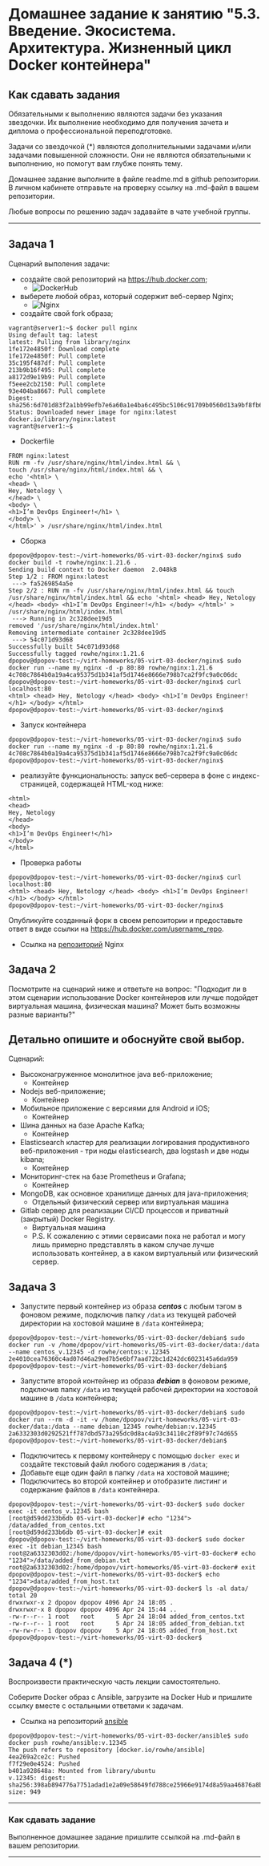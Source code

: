 
# Домашнее задание к занятию "5.3. Введение. Экосистема. Архитектура. Жизненный цикл Docker контейнера"

## Как сдавать задания

Обязательными к выполнению являются задачи без указания звездочки. Их выполнение необходимо для получения зачета и диплома о профессиональной переподготовке.

Задачи со звездочкой (*) являются дополнительными задачами и/или задачами повышенной сложности. Они не являются обязательными к выполнению, но помогут вам глубже понять тему.

Домашнее задание выполните в файле readme.md в github репозитории. В личном кабинете отправьте на проверку ссылку на .md-файл в вашем репозитории.

Любые вопросы по решению задач задавайте в чате учебной группы.

---

## Задача 1

Сценарий выполения задачи:

- создайте свой репозиторий на https://hub.docker.com;
  * ![DockerHub](img/DockerHub.png)
- выберете любой образ, который содержит веб-сервер Nginx;
  * ![Nginx](img/nginx.png)
- создайте свой fork образа;
```shell
vagrant@server1:~$ docker pull nginx
Using default tag: latest
latest: Pulling from library/nginx
1fe172e4850f: Download complete
1fe172e4850f: Pull complete
35c195f487df: Pull complete
213b9b16f495: Pull complete
a8172d9e19b9: Pull complete
f5eee2cb2150: Pull complete
93e404ba8667: Pull complete
Digest: sha256:6d701d83f2a1bb99efb7e6a60a1e4ba6c495bc5106c91709b0560d13a9bf8fb6
Status: Downloaded newer image for nginx:latest
docker.io/library/nginx:latest
vagrant@server1:~$
```
  * Dockerfile
```shell
FROM nginx:latest
RUN rm -fv /usr/share/nginx/html/index.html && \
touch /usr/share/nginx/html/index.html && \
echo '<html> \
<head> \
Hey, Netology \
</head> \
<body> \
<h1>I’m DevOps Engineer!</h1> \
</body> \
</html>' > /usr/share/nginx/html/index.html

```
  * Сборка
```shell
dpopov@dpopov-test:~/virt-homeworks/05-virt-03-docker/nginx$ sudo docker build -t rowhe/nginx:1.21.6 .
Sending build context to Docker daemon  2.048kB
Step 1/2 : FROM nginx:latest
 ---> fa5269854a5e
Step 2/2 : RUN rm -fv /usr/share/nginx/html/index.html && touch /usr/share/nginx/html/index.html && echo '<html> <head> Hey, Netology </head> <body> <h1>I’m DevOps Engineer!</h1> </body> </html>' > /usr/share/nginx/html/index.html
 ---> Running in 2c328dee19d5
removed '/usr/share/nginx/html/index.html'
Removing intermediate container 2c328dee19d5
 ---> 54c071d93d68
Successfully built 54c071d93d68
Successfully tagged rowhe/nginx:1.21.6
dpopov@dpopov-test:~/virt-homeworks/05-virt-03-docker/nginx$ sudo docker run --name my_nginx -d -p 80:80 rowhe/nginx:1.21.6
4c708c7864b0a19a4ca95375d1b341af5d1746e8666e798b7ca2f9fc9a0c06dc
dpopov@dpopov-test:~/virt-homeworks/05-virt-03-docker/nginx$ curl localhost:80
<html> <head> Hey, Netology </head> <body> <h1>I’m DevOps Engineer!</h1> </body> </html>
dpopov@dpopov-test:~/virt-homeworks/05-virt-03-docker/nginx$
```
  * Запуск контейнера
```shell
dpopov@dpopov-test:~/virt-homeworks/05-virt-03-docker/nginx$ sudo docker run --name my_nginx -d -p 80:80 rowhe/nginx:1.21.6
4c708c7864b0a19a4ca95375d1b341af5d1746e8666e798b7ca2f9fc9a0c06dc
dpopov@dpopov-test:~/virt-homeworks/05-virt-03-docker/nginx$ 
```
- реализуйте функциональность:
запуск веб-сервера в фоне с индекс-страницей, содержащей HTML-код ниже:
```
<html>
<head>
Hey, Netology
</head>
<body>
<h1>I’m DevOps Engineer!</h1>
</body>
</html>
```
  * Проверка работы
```shell
dpopov@dpopov-test:~/virt-homeworks/05-virt-03-docker/nginx$ curl localhost:80
<html> <head> Hey, Netology </head> <body> <h1>I’m DevOps Engineer!</h1> </body> </html>
dpopov@dpopov-test:~/virt-homeworks/05-virt-03-docker/nginx$ 
```

Опубликуйте созданный форк в своем репозитории и предоставьте ответ в виде ссылки на https://hub.docker.com/username_repo.
  * Ссылка на [репозиторий](https://hub.docker.com/repository/docker/rowhe/nginx) Nginx

## Задача 2

Посмотрите на сценарий ниже и ответьте на вопрос:
"Подходит ли в этом сценарии использование Docker контейнеров или лучше подойдет виртуальная машина, физическая машина? Может быть возможны разные варианты?"

Детально опишите и обоснуйте свой выбор.
--

Сценарий:

- Высоконагруженное монолитное java веб-приложение;
  * Контейнер
- Nodejs веб-приложение;
  * Контейнер
- Мобильное приложение c версиями для Android и iOS;
  * Контейнер
- Шина данных на базе Apache Kafka;
  * Контейнер
- Elasticsearch кластер для реализации логирования продуктивного веб-приложения - три ноды elasticsearch, два logstash и две ноды kibana;
  * Контейнер
- Мониторинг-стек на базе Prometheus и Grafana;
  * Контейнер
- MongoDB, как основное хранилище данных для java-приложения;
  * Отдельный физический сервер или виртуальная машина
- Gitlab сервер для реализации CI/CD процессов и приватный (закрытый) Docker Registry.
  * Виртуальная машина
  * P.S. К сожалению с этими сервисами пока не работал и могу лишь примерно представлять в каком случае лучше использовать контейнер, а в каком виртуальный или физический сервер.

## Задача 3

- Запустите первый контейнер из образа ***centos*** c любым тэгом в фоновом режиме, подключив папку ```/data``` из текущей рабочей директории на хостовой машине в ```/data``` контейнера;
```shell
dpopov@dpopov-test:~/virt-homeworks/05-virt-03-docker/debian$ sudo docker run -v /home/dpopov/virt-homeworks/05-virt-03-docker/data:/data --name centos_v.12345 -d rowhe/centos:v.12345
2e4010cea76360c4ad07d46a29ed7b5e6bf7aad72bc1d242dc6023145a6da959
dpopov@dpopov-test:~/virt-homeworks/05-virt-03-docker/debian$
```
- Запустите второй контейнер из образа ***debian*** в фоновом режиме, подключив папку ```/data``` из текущей рабочей директории на хостовой машине в ```/data``` контейнера;
```shell
dpopov@dpopov-test:~/virt-homeworks/05-virt-03-docker/debian$ sudo docker run --rm -d -it -v /home/dpopov/virt-homeworks/05-virt-03-docker/data:/data --name debian_12345 rowhe/debian:v.12345
2a6332303d0292521ff787dbd573a295dc0d8ac4a93c34110c2f89f97c74d655
dpopov@dpopov-test:~/virt-homeworks/05-virt-03-docker/debian$

```
- Подключитесь к первому контейнеру с помощью ```docker exec``` и создайте текстовый файл любого содержания в ```/data```;
- Добавьте еще один файл в папку ```/data``` на хостовой машине;
- Подключитесь во второй контейнер и отобразите листинг и содержание файлов в ```/data``` контейнера.
```shell
dpopov@dpopov-test:~/virt-homeworks/05-virt-03-docker$ sudo docker exec -it centos_v.12345 bash
[root@d59dd233b6db 05-virt-03-docker]# echo "1234"> /data/added_from_centos.txt
[root@d59dd233b6db 05-virt-03-docker]# exit
dpopov@dpopov-test:~/virt-homeworks/05-virt-03-docker$ sudo docker exec -it debian_12345 bash
root@2a6332303d02:/home/dpopov/virt-homeworks/05-virt-03-docker# echo "1234">/data/added_from_debian.txt
root@2a6332303d02:/home/dpopov/virt-homeworks/05-virt-03-docker# exit
dpopov@dpopov-test:~/virt-homeworks/05-virt-03-docker$ echo "1234">data/added_from_host.txt
dpopov@dpopov-test:~/virt-homeworks/05-virt-03-docker$ ls -al data/
total 20
drwxrwxr-x 2 dpopov dpopov 4096 Apr 24 18:05 .
drwxrwxr-x 8 dpopov dpopov 4096 Apr 24 15:44 ..
-rw-r--r-- 1 root   root      5 Apr 24 18:04 added_from_centos.txt
-rw-r--r-- 1 root   root      5 Apr 24 18:05 added_from_debian.txt
-rw-rw-r-- 1 dpopov dpopov    5 Apr 24 18:05 added_from_host.txt
dpopov@dpopov-test:~/virt-homeworks/05-virt-03-docker$
```
## Задача 4 (*)

Воспроизвести практическую часть лекции самостоятельно.

Соберите Docker образ с Ansible, загрузите на Docker Hub и пришлите ссылку вместе с остальными ответами к задачам.
* Ссылка на репозиторий [ansible](https://hub.docker.com/repository/docker/rowhe/ansible) 
```shell
dpopov@dpopov-test:~/virt-homeworks/05-virt-03-docker/ansible$ sudo docker push rowhe/ansible:v.12345
The push refers to repository [docker.io/rowhe/ansible]
4ea269a2ce2c: Pushed
f7f29e0e4524: Pushed
b401a928648a: Mounted from library/ubuntu
v.12345: digest: sha256:398ab894776a7751adad1e2a09e58649fd788ce25966e9174d8a59aa46876a8b size: 949

```


---

### Как cдавать задание

Выполненное домашнее задание пришлите ссылкой на .md-файл в вашем репозитории.

---

